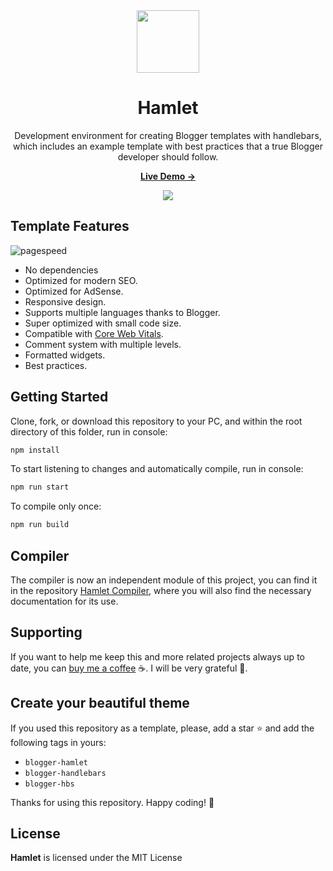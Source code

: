 <div align="center">
  <img width='100' src="https://raw.githubusercontent.com/zkreations/hamlet/main/dist/images/logo.png" align="center" />

  # Hamlet 

  <p>Development environment for creating Blogger templates with handlebars, which includes an example template with best practices that a true Blogger developer should follow.<p>

  <p><a href="https://hamlet.zkreations.com/"><strong> Live Demo &rarr;</strong></a></p>

  <img src="https://raw.githubusercontent.com/zkreations/hamlet/main/dist/images/screenshot.png" align="center" />
</div>

## Template Features

![pagespeed](https://raw.githubusercontent.com/zkreations/hamlet/main/dist/images/pagespeed.web.png)

- No dependencies
- Optimized for modern SEO.
- Optimized for AdSense.
- Responsive design.
- Supports multiple languages thanks to Blogger.
- Super optimized with small code size.
- Compatible with [Core Web Vitals](https://pagespeed.web.dev/report?url=https://hamlet.zkreations.com/).
- Comment system with multiple levels.
- Formatted widgets.
- Best practices.

## Getting Started

Clone, fork, or download this repository to your PC, and within the root directory of this folder, run in console:

```bash
npm install
```

To start listening to changes and automatically compile, run in console:

```bash
npm run start
```

To compile only once:

```bash
npm run build
```

## Compiler

The compiler is now an independent module of this project, you can find it in the repository [Hamlet Compiler](https://github.com/zkreations/hamlet-builder), where you will also find the necessary documentation for its use.

## Supporting

If you want to help me keep this and more related projects always up to date, you can [buy me a coffee](https://ko-fi.com/zkreations) ☕. I will be very grateful 👏.


## Create your beautiful theme

If you used this repository as a template, please, add a star ⭐ and add the following tags in yours:

- `blogger-hamlet`
- `blogger-handlebars`
- `blogger-hbs`

Thanks for using this repository. Happy coding! 🚀

## License

**Hamlet** is licensed under the MIT License
